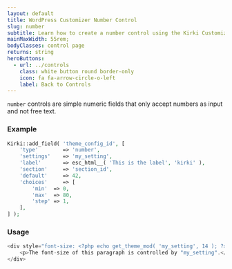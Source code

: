 ```yaml
---
layout: default
title: WordPress Customizer Number Control
slug: number
subtitle: Learn how to create a number control using the Kirki Customizer Framework.
mainMaxWidth: 55rem;
bodyClasses: control page
returns: string
heroButtons:
  - url: ../controls
    class: white button round border-only
    icon: fa fa-arrow-circle-o-left
    label: Back to Controls
---
```


`number` controls are simple numeric fields that only accept numbers as input and not free text.

### Example

```php
Kirki::add_field( 'theme_config_id', [
	'type'        => 'number',
	'settings'    => 'my_setting',
	'label'       => esc_html__( 'This is the label', 'kirki' ),
	'section'     => 'section_id',
	'default'     => 42,
	'choices'     => [
		'min'  => 0,
		'max'  => 80,
		'step' => 1,
	],
] );
```

### Usage

```php
<div style="font-size: <?php echo get_theme_mod( 'my_setting', 14 ); ?>px">
	<p>The font-size of this paragraph is controlled by "my_setting".</p>
</div>
```
